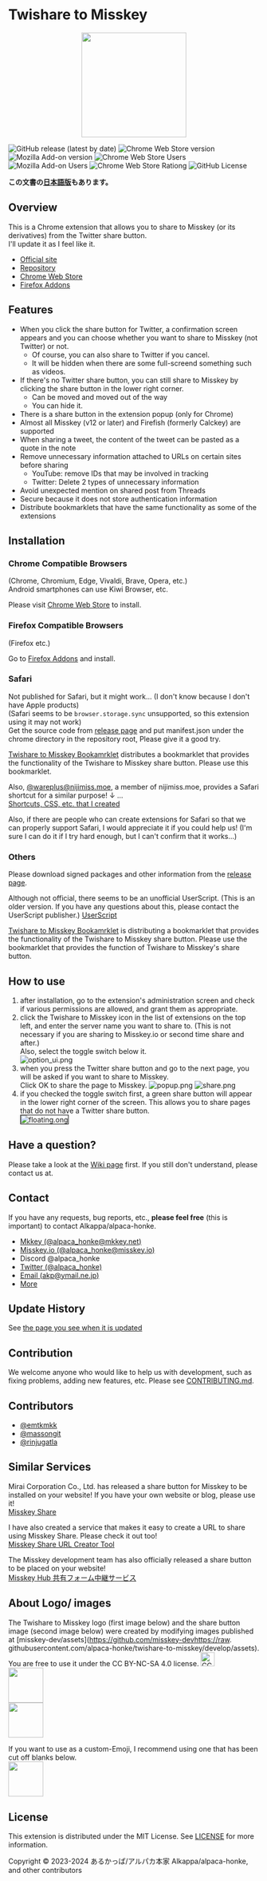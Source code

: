 # Twishare to Misskey

<div style="text-align: center;">
    <img src="https://raw.githubusercontent.com/alpaca-honke/twishare-to-misskey/develop/assets/icon.png" style="height: 15em;">
</div>

![GitHub release (latest by date)](https://img.shields.io/github/v/release/alpaca-honke/twishare-to-misskey?style=flat-square) ![Chrome Web Store version](https://img.shields.io/chrome-web-store/v/fbaifpppndnlbbjcbjdfgbdkoibnipjb?style=flat-square) ![Mozilla Add-on version](https://img.shields.io/amo/v/twishare-to-misskey?style=flat-square) ![Chrome Web Store Users](https://img.shields.io/chrome-web-store/users/fbaifpppndnlbbjcbjdfgbdkoibnipjb?label=users%20%28chrome%20web%20store%29&style=flat-square) ![Mozilla Add-on Users](https://img.shields.io/amo/users/twishare-to-misskey?style=flat-square&label=users%20(mozilla%20add-on)) ![Chrome Web Store Rationg](https://img.shields.io/chrome-web-store/stars/fbaifpppndnlbbjcbjdfgbdkoibnipjb?label=rating%20%28chrome%20web%20store%29&style=flat-square) ![GitHub License](https://img.shields.io/github/license/alpaca-honke/twishare-to-misskey?style=flat-square)

**この文書の[日本語版](README.md)もあります。**

## Overview

This is a Chrome extension that allows you to share to Misskey (or its derivatives) from the Twitter share button.  
I'll update it as I feel like it.  

- [Official site](https://alpaca-honke.github.io/twishare-to-misskey)  
- [Repository](https://github.com/alpaca-honke/twishare-to-misskey)  
- [Chrome Web Store](https://chrome.google.com/webstore/detail/twishare-to-misskey/fbaifpppndnlbbjcbjdfgbdkoibnipjb)
- [Firefox Addons](https://addons.mozilla.org/ja/firefox/addon/twishare-to-misskey/)

## Features

- When you click the share button for Twitter, a confirmation screen appears and you can choose whether you want to share to Misskey (not Twitter) or not.
    - Of course, you can also share to Twitter if you cancel.
    - It will be hidden when there are some full-screend something such as videos.
- If there's no Twitter share button, you can still share to Misskey by clicking the share button in the lower right corner.
    - Can be moved and moved out of the way
    - You can hide it.
- There is a share button in the extension popup (only for Chrome)
- Almost all Misskey (v12 or later) and Firefish (formerly Calckey) are supported
- When sharing a tweet, the content of the tweet can be pasted as a quote in the note
- Remove unnecessary information attached to URLs on certain sites before sharing
    - YouTube: remove IDs that may be involved in tracking
    - Twitter: Delete 2 types of unnecessary information
- Avoid unexpected mention on shared post from Threads
- Secure because it does not store authentication information
- Distribute bookmarklets that have the same functionality as some of the extensions

## Installation

### Chrome Compatible Browsers

(Chrome, Chromium, Edge, Vivaldi, Brave, Opera, etc.)  
Android smartphones can use Kiwi Browser, etc.  

Please visit [Chrome Web Store](https://chrome.google.com/webstore/detail/twishare-to-misskey/fbaifpppndnlbbjcbjdfgbdkoibnipjb) to install.  

### Firefox Compatible Browsers  

(Firefox etc.)  

Go to [Firefox Addons](https://addons.mozilla.org/ja/firefox/addon/twishare-to-misskey/) and install.  

### Safari

Not published for Safari, but it might work... (I don't know because I don't have Apple products)  
(Safari seems to be `browser.storage.sync` unsupported, so this extension using it may not work)  
Get the source code from [release page](https://github.com/alpaca-honke/twishare-to-misskey/releases) and put manifest.json under the chrome directory in the repository root, Please give it a good try.

[Twishare to Misskey Bookamrklet](https://alpaca-honke.github.io/twishare-to-misskey/bookmarklet.html) distributes a bookmarklet that provides the functionality of the Twishare to Misskey share button. Please use this bookmarklet.

Also, [@wareplus@nijimiss.moe](https://nijimiss.moe/@wareplus), a member of nijimiss.moe, provides a Safari shortcut for a similar purpose! ↓ ...  
[Shortcuts, CSS, etc. that I created](https://nijimiss.moe/@wareplus/pages/made_by_wareplus)

Also, if there are people who can create extensions for Safari so that we can properly support Safari, I would appreciate it if you could help us!
(I'm sure I can do it if I try hard enough, but I can't confirm that it works...)

### Others

Please download signed packages and other information from the [release page](https://github.com/alpaca-honke/twishare-to-misskey/releases).

Although not official, there seems to be an unofficial UserScript. (This is an older version. If you have any questions about this, please contact the UserScript publisher.)
[UserScript](https://greasyfork.org/ja/scripts/466136-twishare-to-misskey)

[Twishare to Misskey Bookamrklet](https://alpaca-honke.github.io/twishare-to-misskey/bookmarklet.html) is distributing a bookmarklet that provides the functionality of the Twishare to Misskey share button. Please use the bookmarklet that provides the function of Twishare to Misskey's share button.

## How to use

1. after installation, go to the extension's administration screen and check if various permissions are allowed, and grant them as appropriate.  
1. click the Twishare to Misskey icon in the list of extensions on the top left, and enter the server name you want to share to.
(This is not necessary if you are sharing to Misskey.io or second time share and after.)  
Also, select the toggle switch below it.  
![option_ui.png](images/option_ui.png)
1. when you press the Twitter share button and go to the next page, you will be asked if you want to share to Misskey.  
Click OK to share the page to Misskey. 
![popup.png](images/popup.png)
![share.png](images/share.png)
1. if you checked the toggle switch first, a green share button will appear in the lower right corner of the screen. This allows you to share pages that do not have a Twitter share button.  
    <img src="images/floating.png" alt="floating.ong" style="border: solid 1px #000">

## Have a question?

Please take a look at the [Wiki page](https://github.com/alpaca-honke/twishare-to-misskey/wiki/よくある質問) first. If you still don't understand, please contact us at.  

## Contact

If you have any requests, bug reports, etc., **please feel free** (this is important) to contact Alkappa/alpaca-honke.  

- [Mkkey (@alpaca_honke@mkkey.net)](https://mkkey.net/@alpaca_honke)
- [Misskey.io (@alpaca_honke@misskey.io)](https://misskey.io/@alpaca_honke)
- Discord @alpaca_honke
- [Twitter (@alpaca_honke)](https://twitter.com/alpaca_honke)
- [Email (akp@ymail.ne.jp)](mailto:akp@ymail.ne.jp)
- [More](https://alpaca-honke.github.io/)

## Update History

See [the page you see when it is updated](https://alpaca-honke.github.io/twishare-to-misskey/installed.html)

## Contribution

We welcome anyone who would like to help us with development, such as fixing problems, adding new features, etc. Please see [CONTRIBUTING.md](https://github.com/alpaca-honke/twishare-to-misskey/blob/develop/docs/CONTRIBUTING.md).  

## Contributors

- [@emtkmkk](https://github.com/emtkmkk)
- [@massongit](https://github.com/massongit)
- [@rinjugatla](https://github.com/rinjugatla)

## Similar Services

Mirai Corporation Co., Ltd. has released a share button for Misskey to be installed on your website! If you have your own website or blog, please use it!  
[Misskey Share](https://misskeyshare.link)

I have also created a service that makes it easy to create a URL to share using Misskey Share. Please check it out too!  
[Misskey Share URL Creator Tool](https://alpaca-honke.github.io/make-misskeyshare-url)

The Misskey development team has also officially released a share button to be placed on your website!  
[Misskey Hub 共有フォーム中継サービス](https://misskey-hub.net/en/docs/for-users/features/share-form/#misskey-hub%E3%81%AE%E5%85%B1%E6%9C%89%E3%83%95%E3%82%A9%E3%83%BC%E3%83%A0%E4%B8%AD%E7%B6%99%E3%82%B5%E3%83%BC%E3%83%93%E3%82%B9%E3%81%AB%E3%81%A4%E3%81%84%E3%81%A6)

## About Logo/ images

The Twishare to Misskey logo (first image below) and the share button image (second image below) were created by modifying images published at [misskey-dev/assets](https://github.com/misskey-devhttps://raw. githubusercontent.com/alpaca-honke/twishare-to-misskey/develop/assets). 
You are free to use it under the CC BY-NC-SA 4.0 license. <a rel="license" href="http://creativecommons.org/licenses/by-nc-sa/4.0/"><img alt="CC BY-NC-SA" src="https://i.creativecommons.org/l/by-nc-sa/4.0/88x31.png" style="height:2em;" /></a>  
<img src="https://raw.githubusercontent.com/alpaca-honke/twishare-to-misskey/develop/assets/icon.png" style="height: 5em;">  
<img src="https://raw.githubusercontent.com/alpaca-honke/twishare-to-misskey/develop/assets/share.png" style="height: 5em;">

If you want to use as a custom-Emoji, I recommend using one that has been cut off blanks below.  
<img src="https://raw.githubusercontent.com/alpaca-honke/twishare-to-misskey/develop/docs/images/logo_for_emoji.png" style="height: 5em;">  

## License

This extension is distributed under the MIT License. See [LICENSE](https://github.com/alpaca-honke/twishare-to-misskey/blob/develop/LICENSE) for more information.  

Copyright © 2023-2024 あるかっぱ/アルパカ本家 Alkappa/alpaca-honke, and other contributors

